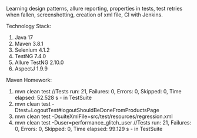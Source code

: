 Learning design patterns, allure reporting, properties in tests, test retries when fallen, 
screenshotting, creation of xml file, CI with Jenkins.

Technology Stack:

1. Java 17
2. Maven 3.8.1
3. Selenium 4.1.2
4. TestNG 7.4.0
5. Allure TestNG 2.10.0
6. AspectJ 1.9.9

Maven Homework:

1. mvn clean test
//Tests run: 21, Failures: 0, Errors: 0, Skipped: 0, Time elapsed: 52.528 s - in TestSuite
2. mvn clean test -Dtest=LogoutTest#logoutShouldBeDoneFromProductsPage
3. mvn clean test -DsuiteXmlFile=src/test/resources/regression.xml
4. mvn clean test -Duser=performance_glitch_user
//Tests run: 21, Failures: 0, Errors: 0, Skipped: 0, Time elapsed: 99.129 s - in TestSuite
